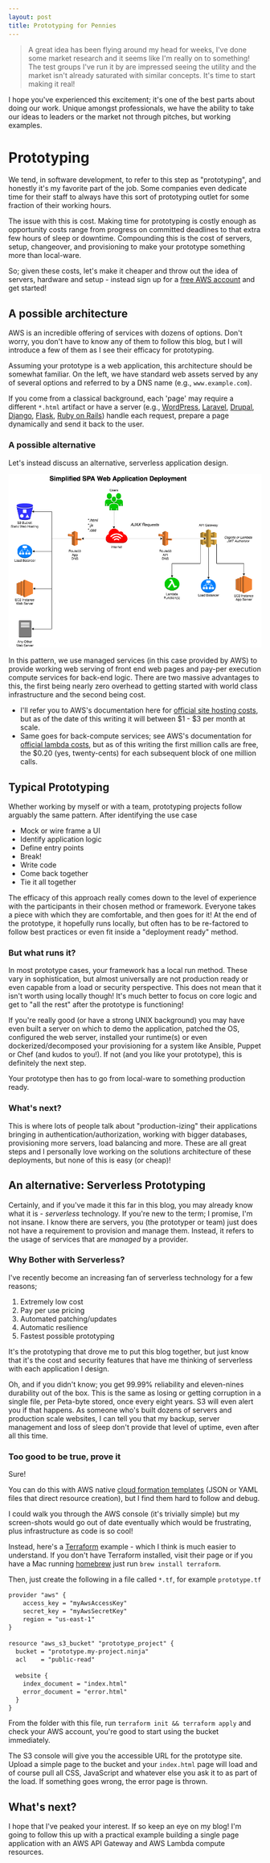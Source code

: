```yaml
---
layout: post
title: Prototyping for Pennies
---
```


> A great idea has been flying around my head for weeks, I've done some market research and it seems like I'm really on to something! The test groups I've run it by are impressed seeing the utility and the market isn't already saturated with similar concepts.
>It's time to start making it real!

I hope you've experienced this excitement; it's one of the best parts about doing our work. Unique amongst professionals, we have the ability to take our ideas to leaders or the market not through pitches, but working examples.

# Prototyping

We tend, in software development, to refer to this step as "prototyping", and honestly it's my favorite part of the job. Some companies even dedicate time for their staff to always have this sort of prototyping outlet for some fraction of their working hours.

The issue with this is cost. Making time for prototyping is costly enough as opportunity costs range from progress on committed deadlines to that extra few hours of sleep or downtime. Compounding this is the cost of servers, setup, changeover, and provisioning to make your prototype something more than local-ware.

So; given these costs, let's make it cheaper and throw out the idea of servers, hardware and setup - instead sign up for a [free AWS account](https://aws.amazon.com/free/) and get started!

## A possible architecture

AWS is an incredible offering of services with dozens of options. Don't worry, you don't have to know any of them to follow this blog, but I will introduce a few of them as I see their efficacy for prototyping.

Assuming your prototype is a web application, this architecture should be somewhat familiar. On the left, we have standard web assets served by any of several options and referred to by a DNS name (e.g., `www.example.com`).

If you come from a classical background, each 'page' may require a different `*.html` artifact or have a server (e.g., [WordPress](https://wordpress.com/), [Laravel](https://laravel.com/), [Drupal](https://www.drupal.org/), [Django](https://www.djangoproject.com/), [Flask](http://flask.pocoo.org/), [Ruby on Rails](http://rubyonrails.org/)) handle each request, prepare a page dynamically and send it back to the user.

### A possible alternative

Let's instead discuss an alternative, serverless application design.

![Deployment Diagram](../images/aws_spa_simplified.png)

In this pattern, we use managed services (in this case provided by AWS) to provide working web serving of front end web pages and pay-per execution compute services for back-end logic. There are two massive advantages to this, the first being nearly zero overhead to getting started with world class infrastructure and the second being cost.

- I'll refer you to AWS's documentation here for [official site hosting costs](https://aws.amazon.com/getting-started/projects/host-static-website/services-costs/), but as of the date of this writing it will between $1 - $3 per month at scale.
- Same goes for back-compute services; see AWS's documentation for [official lambda costs](https://aws.amazon.com/lambda/pricing/), but as of this writing the first million calls are free, the $0.20 (yes, twenty-cents) for each subsequent block of one million calls.

## Typical Prototyping

Whether working by myself or with a team, prototyping projects follow arguably the same pattern. After identifying the use case

- Mock or wire frame a UI
- Identify application logic
- Define entry points
- Break!
- Write code
- Come back together
- Tie it all together

The efficacy of this approach really comes down to the level of experience with the participants in their chosen method or framework. Everyone takes a piece with which they are comfortable, and then goes for it! At the end of the prototype, it hopefully runs locally, but often has to be re-factored to follow best practices or even fit inside a "deployment ready" method.

### But what runs it?

In most prototype cases, your framework has a local run method. These vary in sophistication, but almost universally are not production ready or even capable from a load or security perspective. This does not mean that it isn't worth using locally though! It's much better to focus on core logic and get to "all the rest" after the prototype is functioning!

If you're really good (or have a strong UNIX background) you may have even built a server on which to demo the application, patched the OS, configured the web server, installed your runtime(s) or even dockerized/decomposed your provisioning for a system like Ansible, Puppet or Chef (and kudos to you!). If not (and you like your prototype), this is definitely the next step.

Your prototype then has to go from local-ware to something production ready.

### What's next?

This is where lots of people talk about "production-izing" their applications bringing in authentication/authorization, working with bigger databases, provisioning more servers, load balancing and more. These are all great steps and I personally love working on the solutions architecture of these deployments, but none of this is easy (or cheap)!

## An alternative: Serverless Prototyping

Certainly, and if you've made it this far in this blog, you may already know what it is - _serverless_ technology. If you're new to the term; I promise, I'm not insane. I know there are servers, you (the prototyper or team) just does not have a requirement to provision and manage them. Instead, it refers to the usage of services that are _managed_ by a provider.

### Why Bother with Serverless?

I've recently become an increasing fan of serverless technology for a few reasons;

1. Extremely low cost
1. Pay per use pricing
1. Automated patching/updates
1. Automatic resilience
1. Fastest possible prototyping

It's the prototyping that drove me to put this blog together, but just know that it's the cost and security features that have me thinking of serverless with each application I design.

Oh, and if you didn't know; you get 99.99% reliability and eleven-nines durability out of the box. This is the same as losing or getting corruption in a single file, per Peta-byte stored, once every eight years. S3 will even alert you if that happens. As someone who's built dozens of servers and production scale websites, I can tell you that my backup, server management and loss of sleep don't provide that level of uptime, even after all this time.

### Too good to be true, prove it

Sure!

You can do this with AWS native [cloud formation templates](https://docs.aws.amazon.com/AWSCloudFormation/latest/UserGuide/aws-properties-s3-bucket.html) (JSON or YAML files that direct resource creation), but I find them hard to follow and debug.

I could walk you through the AWS console (it's trivially simple) but my screen-shots would go out of date eventually which would be frustrating, plus infrastructure as code is so cool!

Instead, here's a [Terraform](https://www.terraform.io/) example - which I think is much easier to understand. If you don't have Terraform installed, visit their page or if you have a Mac running [homebrew](https://brew.sh/) just run `brew install terraform`.

Then, just create the following in a file called `*.tf`, for example `prototype.tf`

```hcl
provider "aws" {
    access_key = "myAwsAccessKey"
    secret_key = "myAwsSecretKey"
    region = "us-east-1"
}

resource "aws_s3_bucket" "prototype_project" {
  bucket = "prototype.my-project.ninja"
  acl    = "public-read"

  website {
    index_document = "index.html"
    error_document = "error.html"
  }
}
```

From the folder with this file, run `terraform init && terraform apply` and check your AWS account, you're good to start using the bucket immediately.

The S3 console will give you the accessible URL for the prototype site. Upload a simple page to the bucket and your `index.html` page will load and of course pull all CSS, JavaScript and whatever else you ask it to as part of the load. If something goes wrong, the error page is thrown.

## What's next?

I hope that I've peaked your interest. If so keep an eye on my blog! I'm going to follow this up with a practical example building a single page application with an AWS API Gateway and AWS Lambda compute resources.
